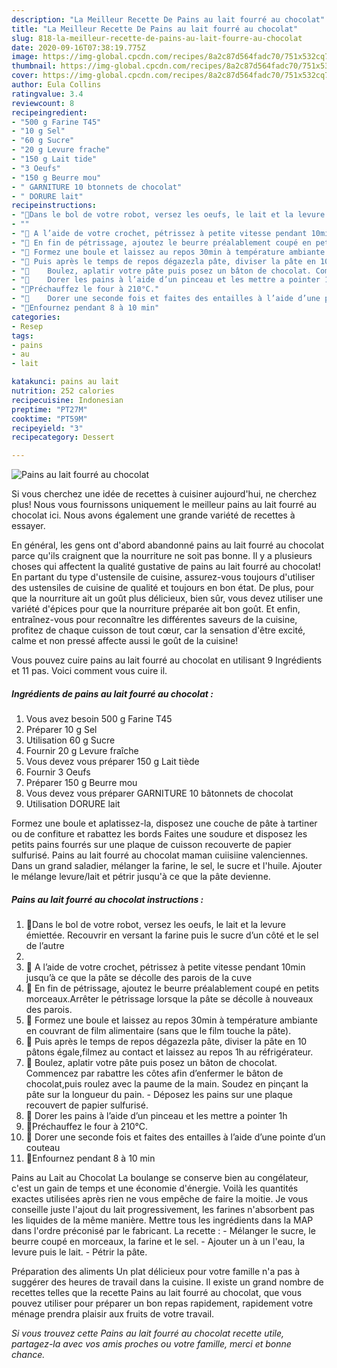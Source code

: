 ```yaml
---
description: "La Meilleur Recette De Pains au lait fourré au chocolat"
title: "La Meilleur Recette De Pains au lait fourré au chocolat"
slug: 818-la-meilleur-recette-de-pains-au-lait-fourre-au-chocolat
date: 2020-09-16T07:38:19.775Z
image: https://img-global.cpcdn.com/recipes/8a2c87d564fadc70/751x532cq70/pains-au-lait-fourre-au-chocolat-photo-principale-de-la-recette.jpg
thumbnail: https://img-global.cpcdn.com/recipes/8a2c87d564fadc70/751x532cq70/pains-au-lait-fourre-au-chocolat-photo-principale-de-la-recette.jpg
cover: https://img-global.cpcdn.com/recipes/8a2c87d564fadc70/751x532cq70/pains-au-lait-fourre-au-chocolat-photo-principale-de-la-recette.jpg
author: Eula Collins
ratingvalue: 3.4
reviewcount: 8
recipeingredient:
- "500 g Farine T45"
- "10 g Sel"
- "60 g Sucre"
- "20 g Levure frache"
- "150 g Lait tide"
- "3 Oeufs"
- "150 g Beurre mou"
- " GARNITURE 10 btonnets de chocolat"
- " DORURE lait"
recipeinstructions:
- "🍞Dans le bol de votre robot, versez les oeufs, le lait et la levure émiettée. Recouvrir en versant la farine puis le sucre d’un côté et le sel de l’autre"
- ""
- "🍞 A l’aide de votre crochet, pétrissez à petite vitesse pendant 10min jusqu’à ce que la pâte se décolle des parois de la cuve"
- "🍞 En fin de pétrissage, ajoutez le beurre préalablement coupé en petits morceaux.Arrêter le pétrissage lorsque la pâte se décolle à nouveaux des parois."
- "🍞 Formez une boule et laissez au repos 30min à température ambiante en couvrant de film alimentaire (sans que le film touche la pâte)."
- "🍞 Puis après le temps de repos dégazezla pâte, diviser la pâte en 10 pâtons égale,filmez au contact et laissez au repos 1h au réfrigérateur."
- "🍞	Boulez, aplatir votre pâte puis posez un bâton de chocolat. Commencez par rabattre les côtes afin d’enfermer le bâton de chocolat,puis roulez avec la paume de la main. Soudez en pinçant la pâte sur la longueur du pain. Déposez les pains sur une plaque recouvert de papier sulfurisé."
- "🍞	Dorer les pains à l’aide d’un pinceau et les mettre a pointer 1h"
- "🍞Préchauffez le four à 210°C."
- "🍞	Dorer une seconde fois et faites des entailles à l’aide d’une pointe d’un couteau"
- "🍞Enfournez pendant 8 à 10 min"
categories:
- Resep
tags:
- pains
- au
- lait

katakunci: pains au lait 
nutrition: 252 calories
recipecuisine: Indonesian
preptime: "PT27M"
cooktime: "PT59M"
recipeyield: "3"
recipecategory: Dessert

---
```



![Pains au lait fourré au chocolat](https://img-global.cpcdn.com/recipes/8a2c87d564fadc70/751x532cq70/pains-au-lait-fourre-au-chocolat-photo-principale-de-la-recette.jpg)

Si vous cherchez une idée de recettes à cuisiner aujourd'hui, ne cherchez plus! Nous vous fournissons uniquement le meilleur pains au lait fourré au chocolat ici. Nous avons également une grande variété de recettes à essayer.

En général, les gens ont d'abord abandonné pains au lait fourré au chocolat parce qu'ils craignent que la nourriture ne soit pas bonne. Il y a plusieurs choses qui affectent la qualité gustative de pains au lait fourré au chocolat! En partant du type d'ustensile de cuisine, assurez-vous toujours d'utiliser des ustensiles de cuisine de qualité et toujours en bon état. De plus, pour que la nourriture ait un goût plus délicieux, bien sûr, vous devez utiliser une variété d'épices pour que la nourriture préparée ait bon goût. Et enfin, entraînez-vous pour reconnaître les différentes saveurs de la cuisine, profitez de chaque cuisson de tout cœur, car la sensation d'être excité, calme et non pressé affecte aussi le goût de la cuisine!

<!--inarticleads1-->

Vous pouvez cuire pains au lait fourré au chocolat en utilisant 9 Ingrédients et 11 pas. Voici comment vous cuire il.

##### Ingrédients de pains au lait fourré au chocolat :

1. Vous avez besoin 500 g Farine T45
1. Préparer 10 g Sel
1. Utilisation 60 g Sucre
1. Fournir 20 g Levure fraîche
1. Vous devez vous préparer 150 g Lait tiède
1. Fournir 3 Oeufs
1. Préparer 150 g Beurre mou
1. Vous devez vous préparer  GARNITURE 10 bâtonnets de chocolat
1. Utilisation  DORURE lait


Formez une boule et aplatissez-la, disposez une couche de pâte à tartiner ou de confiture et rabattez les bords Faites une soudure et disposez les petits pains fourrés sur une plaque de cuisson recouverte de papier sulfurisé. Pains au lait fourré au chocolat maman cuiisiine valenciennes. Dans un grand saladier, mélanger la farine, le sel, le sucre et l&#39;huile. Ajouter le mélange levure/lait et pétrir jusqu&#39;à ce que la pâte devienne. 

<!--inarticleads2-->

##### Pains au lait fourré au chocolat instructions :

1. 🍞Dans le bol de votre robot, versez les oeufs, le lait et la levure émiettée. Recouvrir en versant la farine puis le sucre d’un côté et le sel de l’autre
1. 
1. 🍞 A l’aide de votre crochet, pétrissez à petite vitesse pendant 10min jusqu’à ce que la pâte se décolle des parois de la cuve
1. 🍞 En fin de pétrissage, ajoutez le beurre préalablement coupé en petits morceaux.Arrêter le pétrissage lorsque la pâte se décolle à nouveaux des parois.
1. 🍞 Formez une boule et laissez au repos 30min à température ambiante en couvrant de film alimentaire (sans que le film touche la pâte).
1. 🍞 Puis après le temps de repos dégazezla pâte, diviser la pâte en 10 pâtons égale,filmez au contact et laissez au repos 1h au réfrigérateur.
1. 🍞	Boulez, aplatir votre pâte puis posez un bâton de chocolat. Commencez par rabattre les côtes afin d’enfermer le bâton de chocolat,puis roulez avec la paume de la main. Soudez en pinçant la pâte sur la longueur du pain. - Déposez les pains sur une plaque recouvert de papier sulfurisé.
1. 🍞	Dorer les pains à l’aide d’un pinceau et les mettre a pointer 1h
1. 🍞Préchauffez le four à 210°C.
1. 🍞	Dorer une seconde fois et faites des entailles à l’aide d’une pointe d’un couteau
1. 🍞Enfournez pendant 8 à 10 min


Pains au Lait au Chocolat La boulange se conserve bien au congélateur, c&#39;est un gain de temps et une économie d&#39;énergie. Voilà les quantités exactes utilisées après rien ne vous empêche de faire la moitie. Je vous conseille juste l&#39;ajout du lait progressivement, les farines n&#39;absorbent pas les liquides de la même manière. Mettre tous les ingrédients dans la MAP dans l&#39;ordre préconisé par le fabricant. La recette : - Mélanger le sucre, le beurre coupé en morceaux, la farine et le sel. - Ajouter un à un l&#39;eau, la levure puis le lait. - Pétrir la pâte. 

<!--inarticleads1-->

<p>
Préparation des aliments Un plat délicieux pour votre famille n'a pas à suggérer des heures de travail dans la cuisine. Il existe un grand nombre de recettes telles que la recette Pains au lait fourré au chocolat, que vous pouvez utiliser pour préparer un bon repas rapidement, rapidement votre ménage prendra plaisir aux fruits de votre travail.
</p>

<p>
<i>Si vous trouvez cette Pains au lait fourré au chocolat recette utile, partagez-la avec vos amis proches ou votre famille, merci et bonne chance.</i>
</p>
